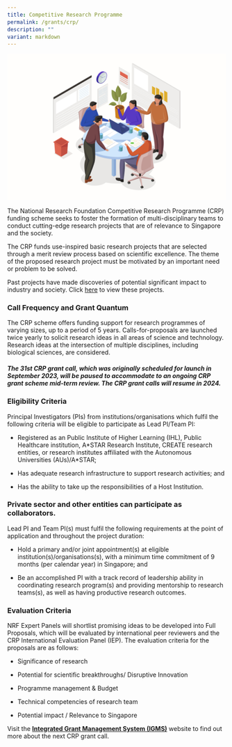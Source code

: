 ```yaml
---
title: Competitive Research Programme
permalink: /grants/crp/
description: ""
variant: markdown
---
```

![](/images/Grants/team%20meeting%20isometric%20illustration.jpg)

The National Research Foundation Competitive Research Programme (CRP) funding scheme seeks to foster the formation of multi-disciplinary teams to conduct cutting-edge research projects that are of relevance to Singapore and the society.    
  
The CRP funds use-inspired basic research projects that are selected  through a merit review process based on scientific excellence. The theme of the proposed research project must be motivated by an important need or problem to be solved. 

Past projects have made discoveries of potential significant impact to industry and society. Click [here](https://go.gov.sg/crp-awarded) to view these projects.

### Call Frequency and Grant Quantum

The CRP scheme offers funding support for research programmes of varying sizes, up to a period of 5 years. Calls-for-proposals are launched twice yearly to solicit research ideas in all areas of science and technology. Research ideas at the intersection of multiple disciplines, including biological sciences, are considered. 

##### ***The 31st CRP grant call, which was originally scheduled for launch in September 2023, will be paused to accommodate to an ongoing CRP grant scheme mid-term review. The CRP grant calls will resume in 2024.***

### Eligibility Criteria

Principal Investigators (PIs) from institutions/organisations which fulfil the following criteria will be eligible to participate as Lead PI/Team PI:

*   Registered as an Public Institute of Higher Learning (IHL), Public Healthcare institution, A\*STAR Research Institute, CREATE research entities, or research institutes affiliated with the Autonomous Universities (AUs)/A\*STAR;
    
*   Has adequate research infrastructure to support research activities; and
    
*   Has the ability to take up the responsibilities of a Host Institution.

### Private sector and other entities can participate as collaborators.  
  
Lead PI and Team PI(s) must fulfil the following requirements at the point of application and throughout the project duration:

*   Hold a primary and/or joint appointment(s) at eligible institution(s)/organisations(s), with a minimum time commitment of 9 months (per calendar year) in Singapore; and

*   Be an accomplished PI with a track record of leadership ability in coordinating research program(s) and providing mentorship to research teams(s), as well as having productive research outcomes.

### Evaluation Criteria

NRF Expert Panels will shortlist promising ideas to be developed into Full Proposals, which will be evaluated by international peer reviewers and the CRP International Evaluation Panel (IEP). The evaluation criteria for the proposals are as follows:

*   Significance of research

*   Potential for scientific breakthroughs/ Disruptive Innovation

*   Programme management & Budget

*   Technical competencies of research team

*   Potential impact / Relevance to Singapore

Visit the **[Integrated Grant Management System (IGMS)](https://www.researchgrant.gov.sg/)** website to find out more about the next CRP grant call.